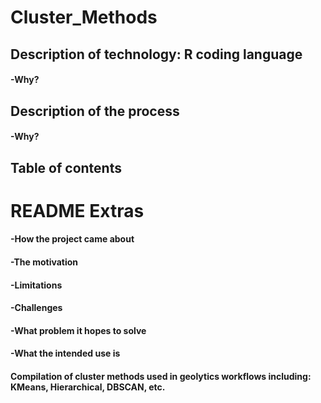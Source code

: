 # Cluster_Methods
## Description of technology: R coding language
#### -Why?
## Description of the process
#### -Why?
## Table of contents

# README Extras
#### -How the project came about
#### -The motivation
#### -Limitations
#### -Challenges
#### -What problem it hopes to solve
#### -What the intended use is

#### Compilation of cluster methods used in geolytics workflows including: KMeans, Hierarchical, DBSCAN, etc.
